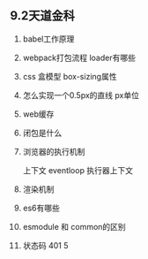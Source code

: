 ## 9.2天道金科
1. babel工作原理

2. webpack打包流程 loader有哪些

3. css 盒模型 box-sizing属性

4. 怎么实现一个0.5px的直线 px单位

5. web缓存

6. 闭包是什么

7. 浏览器的执行机制

   上下文 eventloop 执行器上下文

8. 渲染机制 

9. es6有哪些

10. esmodule 和 common的区别

11. 状态码 401 5 